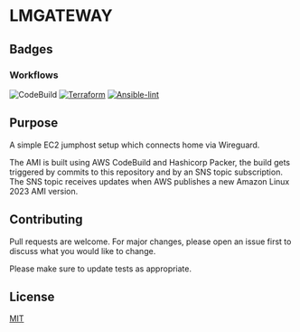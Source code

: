 # LMGATEWAY

## Badges

### Workflows

![CodeBuild](https://codebuild.eu-west-1.amazonaws.com/badges?uuid=eyJlbmNyeXB0ZWREYXRhIjoiODJxdnFrSG5OMUFuUDBZZm5mRmp6ak1aZER1anVtdHIrM1RiMW5vL1pwT0tzUkt6MkxJN2p0bS9WcnpOWmdnNEJocTFOU00rU05jeFFyMXprN1BRRFVVPSIsIml2UGFyYW1ldGVyU3BlYyI6IkFDdjdaQXJvWjFuSUE1TEciLCJtYXRlcmlhbFNldFNlcmlhbCI6MX0%3D&branch=main)
[![Terraform](https://github.com/melvyndekort/lmgateway/actions/workflows/terraform.yml/badge.svg)](https://github.com/melvyndekort/lmgateway/actions/workflows/terraform.yml)
[![Ansible-lint](https://github.com/melvyndekort/lmgateway/actions/workflows/ansible-lint.yml/badge.svg)](https://github.com/melvyndekort/lmgateway/actions/workflows/ansible-lint.yml)

## Purpose

A simple EC2 jumphost setup which connects home via Wireguard.

The AMI is built using AWS CodeBuild and Hashicorp Packer, the build gets triggered by commits to this repository and by an SNS topic subscription. The SNS topic receives updates when AWS publishes a new Amazon Linux 2023 AMI version.

## Contributing

Pull requests are welcome. For major changes, please open an issue first to discuss what you would like to change.

Please make sure to update tests as appropriate.

## License

[MIT](https://choosealicense.com/licenses/mit/)
